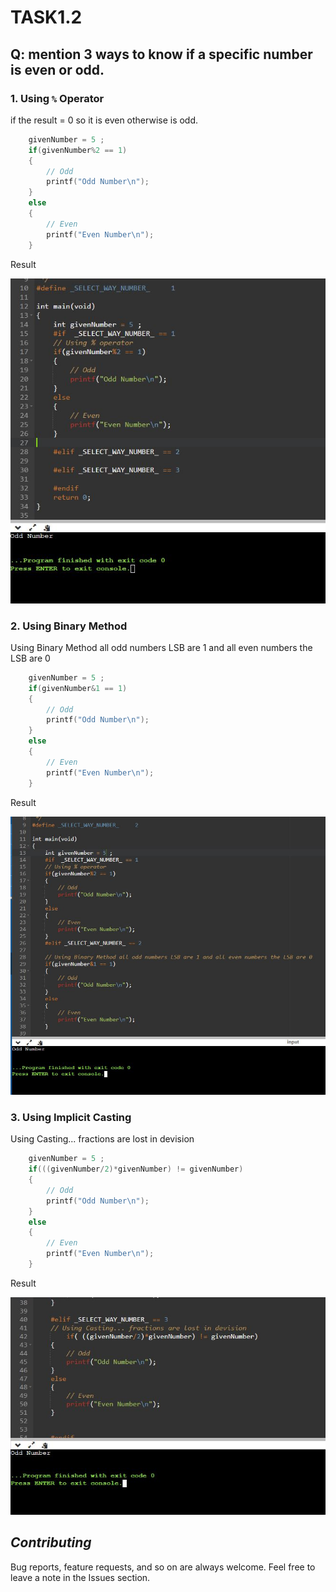 # TASK1.2

## Q:  mention 3 ways to know if a specific number is even or odd.

### 1. Using `%` Operator 
if the result = 0 so it is even otherwise is odd.

```C
    givenNumber = 5 ;
	if(givenNumber%2 == 1)
	{
		// Odd
		printf("Odd Number\n");
	}
	else
	{
		// Even 
		printf("Even Number\n");
	}
```

Result 

 ![Result]( ./Results/Way_!.JPG) 


### 2. Using Binary Method
Using Binary Method all odd numbers LSB are 1 and all even numbers the LSB are 0
```C
    givenNumber = 5 ;
	if(givenNumber&1 == 1)
	{
		// Odd
		printf("Odd Number\n");
	}
	else
	{
		// Even 
		printf("Even Number\n");
	}
```

Result 

 ![Result]( ./Results/Way_2.JPG) 

 ### 3. Using Implicit Casting
Using Casting... fractions are lost in devision
```C
    givenNumber = 5 ;
	if(((givenNumber/2)*givenNumber) != givenNumber)
	{
		// Odd
		printf("Odd Number\n");
	}
	else
	{
		// Even 
		printf("Even Number\n");
	}
```

Result 

 ![Result]( ./Results/Way_3.JPG) 

 ## *Contributing*  
Bug reports, feature requests, and so on are always welcome. Feel free to leave a note in the Issues section.